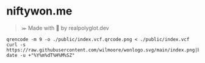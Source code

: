 # niftywon.me
>⪼ Made with 💜 by realpolyglot.dev

```
qrencode -m 9 -o ./public/index.vcf.qrcode.png < ./public/index.vcf
curl -s https://raw.githubusercontent.com/wilmoore/wonlogo.svg/main/index.png|base64|pbcopy
date -u +"%Y%m%dT%H%M%SZ"
```
